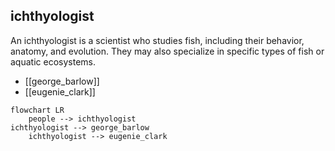 ## ichthyologist
An ichthyologist is a scientist who studies fish, including their behavior, anatomy, and evolution. They may also specialize in specific types of fish or aquatic ecosystems.


- [[george_barlow]]
- [[eugenie_clark]]
```mermaid
flowchart LR
    people --> ichthyologist
ichthyologist --> george_barlow
    ichthyologist --> eugenie_clark
```
